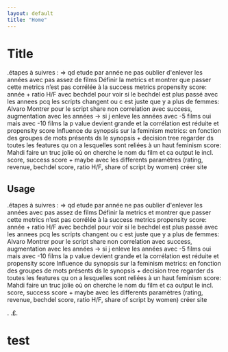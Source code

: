 ```yaml
---
layout: default
title: "Home"
---
```


# Title
.étapes à suivres :
=> qd etude par année ne pas oublier d'enlever les années avec pas assez de films
Définir la metrics et montrer que passer cette metrics n’est pas corrélée à la success metrics
propensity score: année + ratio H/F avec bechdel pour voir si le bechdel est plus passé avec les annees pcq les scripts changent ou c est juste que y a plus de femmes: Alvaro
Montrer pour le script share non correlation avec success, augmentation avec les années -> si j enleve les années avec -5 films oui mais avec -10 films la p value devient grande et la corrélation est réduite et propensity score
Influence du synopsis sur la feminism metrics: en fonction des groupes de mots présents ds le synopsis + decision tree
regarder ds toutes les features qu on a lesquelles sont reliées à un haut feminism score: Mahdi
faire un truc jolie où on cherche le nom du film et ca output le incl. score, success score + maybe avec les differents paramètres (rating, revenue, bechdel score, ratio H/F, share of script by women)
créer site
## Usage





.étapes à suivres :
=> qd etude par année ne pas oublier d'enlever les années avec pas assez de films
Définir la metrics et montrer que passer cette metrics n’est pas corrélée à la success metrics
propensity score: année + ratio H/F avec bechdel pour voir si le bechdel est plus passé avec les annees pcq les scripts changent ou c est juste que y a plus de femmes: Alvaro
Montrer pour le script share non correlation avec success, augmentation avec les années -> si j enleve les années avec -5 films oui mais avec -10 films la p value devient grande et la corrélation est réduite et propensity score
Influence du synopsis sur la feminism metrics: en fonction des groupes de mots présents ds le synopsis + decision tree
regarder ds toutes les features qu on a lesquelles sont reliées à un haut feminism score: Mahdi
faire un truc jolie où on cherche le nom du film et ca output le incl. score, success score + maybe avec les differents paramètres (rating, revenue, bechdel score, ratio H/F, share of script by women)
créer site

<!-- <div style="width: 100%; height: 600px; overflow: hidden;">
  <iframe src='https://pudding.cool/2017/03/film-dialogue/embed.html' frameborder='0' style="width: 100%; height: 100%; border: none;"></iframe>
</div> -->

.
.£.
# test
